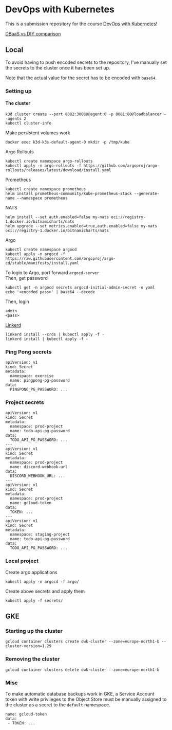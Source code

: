 # DevOps with Kubernetes

This is a submission repository for the course
[DevOps with Kubernetes](https://devopswithkubernetes.com/)!

[DBaaS vs DIY comparison](./part3/3.06/dbaas-vs-diy.md)

## Local

To avoid having to push encoded secrets to the repository, I've manually set the secrets to the cluster once it has been set up.

Note that the actual value for the secret has to be encoded with `base64`.

### Setting up

#### The cluster

```
k3d cluster create --port 8082:30080@agent:0 -p 8081:80@loadbalancer --agents 2
kubectl cluster-info
```

Make persistent volumes work

```
docker exec k3d-k3s-default-agent-0 mkdir -p /tmp/kube
```

Argo Rollouts

```
kubectl create namespace argo-rollouts
kubectl apply -n argo-rollouts -f https://github.com/argoproj/argo-rollouts/releases/latest/download/install.yaml
```

Prometheus

```
kubectl create namespace prometheus
helm install prometheus-community/kube-prometheus-stack --generate-name --namespace prometheus
```

NATS

```
helm install --set auth.enabled=false my-nats oci://registry-1.docker.io/bitnamicharts/nats
helm upgrade --set metrics.enabled=true,auth.enabled=false my-nats oci://registry-1.docker.io/bitnamicharts/nats
```

Argo

```
kubectl create namespace argocd
kubectl apply -n argocd -f https://raw.githubusercontent.com/argoproj/argo-cd/stable/manifests/install.yaml
```

To login to Argo, port forward `argocd-server`  
Then, get password
```
kubectl get -n argocd secrets argocd-initial-admin-secret -o yaml
echo '<encoded pass>' | base64 --decode
```

Then, login  
```
admin
<pass>
```

[Linkerd](https://linkerd.io/2.16/getting-started/)

```
linkerd install --crds | kubectl apply -f -
linkerd install | kubectl apply -f -
```

### Ping Pong secrets

```
apiVersion: v1
kind: Secret
metadata:
  namespace: exercise
  name: pingpong-pg-password
data:
  PINGPONG_PG_PASSWORD: ...
```

### Project secrets

```
apiVersion: v1
kind: Secret
metadata:
  namespace: prod-project
  name: todo-api-pg-password
data:
  TODO_API_PG_PASSWORD: ...
---
apiVersion: v1
kind: Secret
metadata:
  namespace: prod-project
  name: discord-webhook-url
data:
  DISCORD_WEBHOOK_URL: ...
---
apiVersion: v1
kind: Secret
metadata:
  namespace: prod-project
  name: gcloud-token
data:
  TOKEN: ...
---
apiVersion: v1
kind: Secret
metadata:
  namespace: staging-project
  name: todo-api-pg-password
data:
  TODO_API_PG_PASSWORD: ...
```

### Local project

Create argo applications

```
kubectl apply -n argocd -f argo/
```

Create above secrets and apply them

```
kubectl apply -f secrets/
```

## GKE

### Starting up the cluster

```
gcloud container clusters create dwk-cluster --zone=europe-north1-b --cluster-version=1.29
```

### Removing the cluster

```
gcloud container clusters delete dwk-cluster --zone=europe-north1-b
```

### Misc

To make automatic database backups work in GKE, a Service Account token with
write privileges to the Object Store must be manually assigned to the cluster as
a secret to the `default` namespace.

```
name: gcloud-token
data:
 - TOKEN: ...
```
